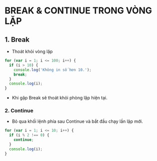 # BREAK & CONTINUE TRONG VÒNG LẶP

## 1. Break

- Thoát khỏi vòng lặp

```js
for (var i = 1; i <= 100; i++) {
  if (i > 10) {
    console.log('Không in số hơn 10.');
    break;
  }
  console.log(i);
}
```

- Khi gặp Break sẽ thoát khỏi phòng lặp hiện tại.

### 2. Continue

- Bỏ qua khối lệnh phía sau Continue và bắt đầu chạy lần lặp mới.

```js
for (var i = 1; i <= 10; i++) {
  if (i % 2 !== 0) {
    continue;
  }
  console.log(i);
}
```

